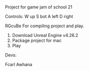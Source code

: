 Project for game jam of school 21

Controls:
W   up
S   bot
A   left
D   right

RGcuBe
For compiling project and play.
1. Download Unreal Engine v4.26.2
2. Package project for mac
3. Play

Devs:

Fcarl
Awhana
